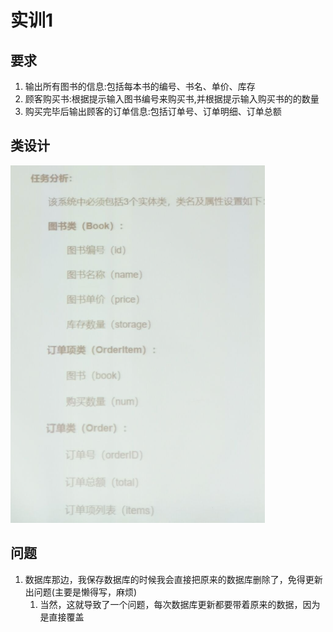 # 实训1

## 要求

1. 输出所有图书的信息:包括每本书的编号、书名、单价、库存
2. 顾客购买书:根据提示输入图书编号来购买书,并根据提示输入购买书的的数量
3. 购买完毕后输出顾客的订单信息:包括订单号、订单明细、订单总额

## 类设计

![](md-images/2021-05-10-10-55-52.png)

## 问题

1. 数据库那边，我保存数据库的时候我会直接把原来的数据库删除了，免得更新出问题(主要是懒得写，麻烦)
   1. 当然，这就导致了一个问题，每次数据库更新都要带着原来的数据，因为是直接覆盖

